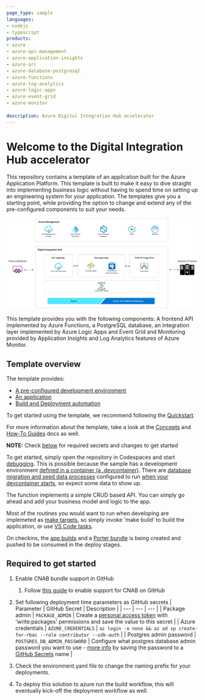 ```yaml
---
page_type: sample
languages:
- nodejs
- typescript
products:
- azure
- azure-api-management
- azure-application-insights
- azure-arc
- azure-database-postgresql
- azure-functions
- azure-log-analytics
- azure-logic-apps
- azure-event-grid
- azure-monitor

description: Azure Digital Integration Hub accelerator
---
```


# Welcome to the Digital Integration Hub accelerator
This repository contains a template of an application built for the Azure Application Platform. This template is built to make it easy to dive straight into implementing business logic without having to spend time on setting up an engineering system for your application. The templates give you a starting point, while providing the option to change and extend any of the pre-configured components to suit your needs. 

![Archictecture Overview](./docs/assets/DIH.png)

This template provides you with the following components: A frontend API implemented by Azure Functions, a PostgreSQL database, an integration layer implemented by Azure Logic Apps and Event Grid and Monitoring provided by Application Insights and Log Analytics features of Azure Monitor.

## Template overview

The template provides:
- [A pre-configured development environment](/docs/concepts.md#development-environment)
- [An application](/docs/concepts.md#the-application)
- [Build and Deployment automation](/docs/concepts.md#build-and-deployment)

To get started using the template, we recommend following the [Quickstart](docs/quickstart.md).

For more information about the template, take a look at the [Concepts](docs/concepts.md) and [How-To Guides](docs/how-to-guides.md) docs as well.



**NOTE:** Check [below](#required-to-get-started) for required secrets and changes to get started

To get started, simply open the repository in Codespaces and start [debugging](.vscode/launch.json).
This is possible because the sample has a development environment [defined in a container (a .devcontainer)](.devcontainer). There are [database migration and seed data processes](src/function/db_migration) configured to run [when your devcontainer starts](.devcontainer/devcontainer.json), so expect some data to show up.

The function implements a simple CRUD based API. You can simply go ahead and add your business model and logic to the app.

Most of the routines you would want to run when developing are implemeted as [make targets](makefile), so simply invoke 'make build' to build the application, or use [VS Code tasks](.vscode/tasks.json). 

On checkins, the [app builds](.github/workflows/build.yaml) and a [Porter bundle](src/bundle) is being created and pushed to be consumed in the deploy stages. 


## Required to get started 

1. Enable CNAB bundle support in GitHub
    1. Follow [this guide](https://docs.github.com/en/free-pro-team@latest/packages/guides/enabling-improved-container-support) to enable support for CNAB on GitHub

1. Set following deployment time parameters as GitHub secrets
    | Parameter | GitHub Secret | Description |
    | --- | --- | --- |
    | Package admin | `PACKAGE_ADMIN` | Create a [personal access token](https://docs.github.com/en/free-pro-team@latest/github/authenticating-to-github/creating-a-personal-access-token#creating-a-token) with 'write:packages' permissions and save the value to this secret |
    | Azure credentials | `AZURE_CREDENTIALS` | `az login -o none && az ad sp create-for-rbac --role contributor --sdk-auth` |
    | Postgres admin password | `POSTGRES_DB_ADMIN_PASSWORD` | Configure what postgres database admin password you want to use - [more info](https://docs.microsoft.com/en-us/azure/postgresql/concepts-security#access-management) by saving the password to a [GitHub Secrets](https://docs.github.com/en/free-pro-team@latest/actions/reference/encrypted-secrets#creating-encrypted-secrets-for-a-repository) name |

1. Check the environment.yaml file to change the naming prefix for your deployments. 

1. To deploy this solution to azure run the build workflow, this will eventually kick-off the deployment workflow as well.


